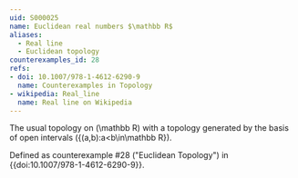 ```yaml
---
uid: S000025
name: Euclidean real numbers $\mathbb R$
aliases:
  - Real line
  - Euclidean topology
counterexamples_id: 28
refs:
- doi: 10.1007/978-1-4612-6290-9 
  name: Counterexamples in Topology
- wikipedia: Real_line
  name: Real line on Wikipedia
---
```


The usual topology on \(\mathbb R\) with a topology generated by the basis
of open intervals \(\{(a,b):a<b\in\mathbb R\}\).

Defined as counterexample #28 ("Euclidean Topology")
in {{doi:10.1007/978-1-4612-6290-9}}.
